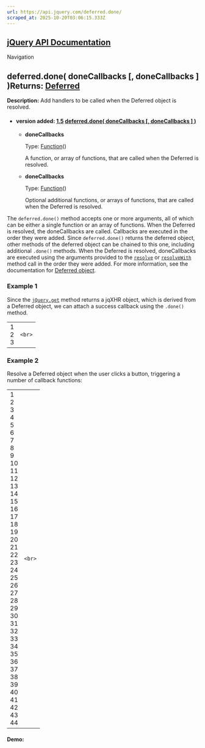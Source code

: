 ```yaml
---
url: https://api.jquery.com/deferred.done/
scraped_at: 2025-10-20T03:06:15.333Z
---
```


## [jQuery API Documentation](https://jquery.com/ "jQuery API Documentation")

Navigation

## deferred.done( doneCallbacks \[, doneCallbacks \] )Returns: [Deferred](http://api.jquery.com/Types/\#Deferred)

**Description:** Add handlers to be called when the Deferred object is resolved.

- #### version added: [1.5](https://api.jquery.com/category/version/1.5/) [deferred.done( doneCallbacks \[, doneCallbacks \] )](https://api.jquery.com/deferred.done/\#deferred-done-doneCallbacks-doneCallbacks)

  - **doneCallbacks**

    Type: [Function](http://api.jquery.com/Types/#Function)()


     A function, or array of functions, that are called when the Deferred is resolved.


  - **doneCallbacks**

    Type: [Function](http://api.jquery.com/Types/#Function)()


     Optional additional functions, or arrays of functions, that are called when the Deferred is resolved.

The `deferred.done()` method accepts one or more arguments, all of which can be either a single function or an array of functions. When the Deferred is resolved, the doneCallbacks are called. Callbacks are executed in the order they were added. Since `deferred.done()` returns the deferred object, other methods of the deferred object can be chained to this one, including additional `.done()` methods. When the Deferred is resolved, doneCallbacks are executed using the arguments provided to the [`resolve`](https://api.jquery.com/deferred.resolve/) or [`resolveWith`](https://api.jquery.com/deferred.resolveWith/) method call in the order they were added. For more information, see the documentation for [Deferred object](https://api.jquery.com/category/deferred-object/).

### Example 1

Since the [`jQuery.get`](https://api.jquery.com/jQuery.get/) method returns a jqXHR object, which is derived from a Deferred object, we can attach a success callback using the `.done()` method.

|     |     |
| --- | --- |
| 1<br>2<br>3 | ```<br>``` |

### Example 2

Resolve a Deferred object when the user clicks a button, triggering a number of callback functions:

|     |     |
| --- | --- |
| 1<br>2<br>3<br>4<br>5<br>6<br>7<br>8<br>9<br>10<br>11<br>12<br>13<br>14<br>15<br>16<br>17<br>18<br>19<br>20<br>21<br>22<br>23<br>24<br>25<br>26<br>27<br>28<br>29<br>30<br>31<br>32<br>33<br>34<br>35<br>36<br>37<br>38<br>39<br>40<br>41<br>42<br>43<br>44 | ```<br>``` |

#### Demo: